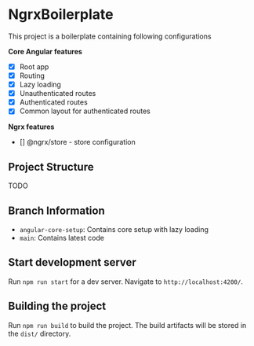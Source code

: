 # NgrxBoilerplate

This project is a boilerplate containing following configurations

**Core Angular features**

- [x] Root app
- [x] Routing
- [x] Lazy loading
- [x] Unauthenticated routes
- [x] Authenticated routes
- [x] Common layout for authenticated routes

**Ngrx features**

- [] @ngrx/store - store configuration

## Project Structure

TODO

## Branch Information

- `angular-core-setup`: Contains core setup with lazy loading
- `main`: Contains latest code

## Start development server

Run `npm run start` for a dev server. Navigate to `http://localhost:4200/`.

## Building the project

Run `npm run build` to build the project. The build artifacts will be stored in the `dist/` directory.
